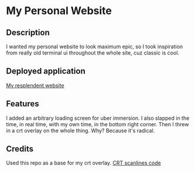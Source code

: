 # My Personal Website

## Description
I wanted my personal website to look maximum epic, so I took inspiration from really old terminal ui throughout the whole site, cuz classic is cool.

## Deployed application
[My resplendent website](/https://brodihowell.dev/)

## Features
I added an arbitrary loading screen for uber immersion. I also slapped in the time, in real time, with my own time, in the bottom right corner. Then I 
threw in a crt overlay on the whole thing. Why? Because it's radical.

## Credits
Used this repo as a base for my crt overlay. [CRT scanlines code](/https://gist.github.com/lmas/6a1bd445bc7a7145245085f4a740d3f5)
